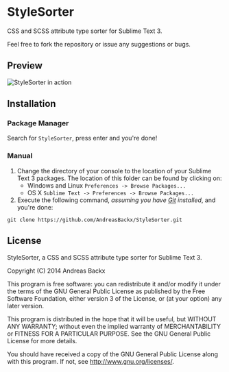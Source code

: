 # StyleSorter
CSS and SCSS attribute type sorter for Sublime Text 3.

Feel free to fork the repository or issue any suggestions or bugs.

## Preview
![StyleSorter in action](http://i.imgur.com/rlfRMoR.gif)

## Installation
### Package Manager
Search for `StyleSorter`, press enter and you're done!

### Manual
1. Change the directory of your console to the location of your Sublime Text 3 packages. The location of this folder can be found by clicking on:
	* Windows and Linux		`Preferences -> Browse Packages...`
	* OS X					`Sublime Text -> Preferences -> Browse Packages...`
2. Execute the following command, _assuming you have [Git](http://git-scm.com/) installed_, and you're done:
```
git clone https://github.com/AndreasBackx/StyleSorter.git
```

## License
StyleSorter, a CSS and SCSS attribute type sorter for Sublime Text 3.

Copyright (C) 2014  Andreas Backx

This program is free software: you can redistribute it and/or modify
it under the terms of the GNU General Public License as published by
the Free Software Foundation, either version 3 of the License, or
(at your option) any later version.

This program is distributed in the hope that it will be useful,
but WITHOUT ANY WARRANTY; without even the implied warranty of
MERCHANTABILITY or FITNESS FOR A PARTICULAR PURPOSE.  See the
GNU General Public License for more details.

You should have received a copy of the GNU General Public License
along with this program.  If not, see <http://www.gnu.org/licenses/>.
